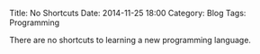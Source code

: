Title: No Shortcuts
Date: 2014-11-25 18:00
Category: Blog
Tags: Programming

There are no shortcuts to learning a new programming language.
